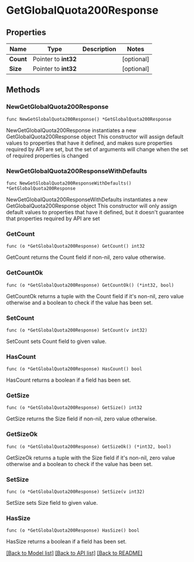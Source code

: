 # GetGlobalQuota200Response

## Properties

Name | Type | Description | Notes
------------ | ------------- | ------------- | -------------
**Count** | Pointer to **int32** |  | [optional] 
**Size** | Pointer to **int32** |  | [optional] 

## Methods

### NewGetGlobalQuota200Response

`func NewGetGlobalQuota200Response() *GetGlobalQuota200Response`

NewGetGlobalQuota200Response instantiates a new GetGlobalQuota200Response object
This constructor will assign default values to properties that have it defined,
and makes sure properties required by API are set, but the set of arguments
will change when the set of required properties is changed

### NewGetGlobalQuota200ResponseWithDefaults

`func NewGetGlobalQuota200ResponseWithDefaults() *GetGlobalQuota200Response`

NewGetGlobalQuota200ResponseWithDefaults instantiates a new GetGlobalQuota200Response object
This constructor will only assign default values to properties that have it defined,
but it doesn't guarantee that properties required by API are set

### GetCount

`func (o *GetGlobalQuota200Response) GetCount() int32`

GetCount returns the Count field if non-nil, zero value otherwise.

### GetCountOk

`func (o *GetGlobalQuota200Response) GetCountOk() (*int32, bool)`

GetCountOk returns a tuple with the Count field if it's non-nil, zero value otherwise
and a boolean to check if the value has been set.

### SetCount

`func (o *GetGlobalQuota200Response) SetCount(v int32)`

SetCount sets Count field to given value.

### HasCount

`func (o *GetGlobalQuota200Response) HasCount() bool`

HasCount returns a boolean if a field has been set.

### GetSize

`func (o *GetGlobalQuota200Response) GetSize() int32`

GetSize returns the Size field if non-nil, zero value otherwise.

### GetSizeOk

`func (o *GetGlobalQuota200Response) GetSizeOk() (*int32, bool)`

GetSizeOk returns a tuple with the Size field if it's non-nil, zero value otherwise
and a boolean to check if the value has been set.

### SetSize

`func (o *GetGlobalQuota200Response) SetSize(v int32)`

SetSize sets Size field to given value.

### HasSize

`func (o *GetGlobalQuota200Response) HasSize() bool`

HasSize returns a boolean if a field has been set.


[[Back to Model list]](../README.md#documentation-for-models) [[Back to API list]](../README.md#documentation-for-api-endpoints) [[Back to README]](../README.md)


